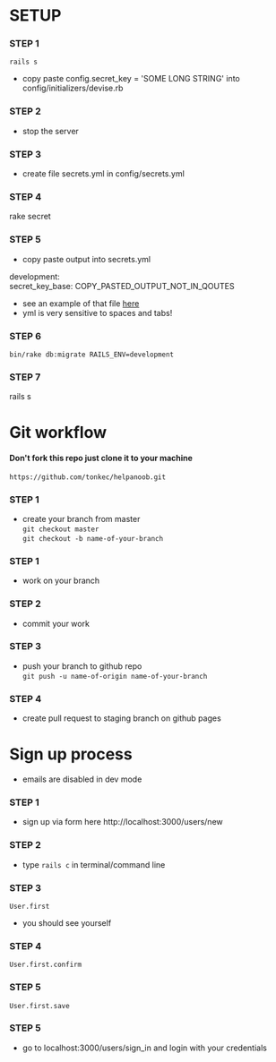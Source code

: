 # SETUP

### STEP 1
````rails s````

* copy paste config.secret_key = 'SOME LONG STRING' into config/initializers/devise.rb

### STEP 2
* stop the server

### STEP 3
* create file secrets.yml in config/secrets.yml

### STEP 4
rake secret

### STEP 5
* copy paste output into secrets.yml

development: <br />
 secret_key_base: COPY_PASTED_OUTPUT_NOT_IN_QOUTES

* see an example of that file [here](https://bitbucket.org/antonija_simic/my_rails_app/src/e5bd90d7b65ee245bbb9b4ed5dfafb7a738f45ff/config/secrets.yml?at=master&fileviewer=file-view-default)
* yml is very sensitive to spaces and tabs!

### STEP 6
````bin/rake db:migrate RAILS_ENV=development````

### STEP 7
rails s

# Git workflow

#### Don't fork this repo just clone it to your machine

```` https://github.com/tonkec/helpanoob.git ```` 

### STEP 1
* create your branch from master <br />
 ````git checkout master```` <br />
 ````git checkout -b name-of-your-branch````

### STEP 1
* work on your branch

### STEP 2
* commit your work

### STEP 3
* push your branch to github repo <br />
 ````git push -u name-of-origin name-of-your-branch````

### STEP 4
* create pull request to staging branch on github pages


# Sign up process
* emails are disabled in dev mode

### STEP 1
* sign up via form here http://localhost:3000/users/new

### STEP 2
* type ````rails c```` in terminal/command line

### STEP 3
````User.first ````
* you should see yourself

### STEP 4
```` User.first.confirm ````

### STEP 5
 ```` User.first.save ````

### STEP 5
* go to localhost:3000/users/sign_in and login with your credentials
